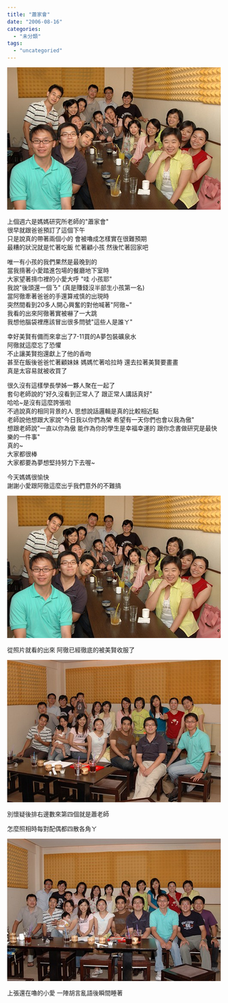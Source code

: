 ```yaml
---
title: "蕭家會"
date: "2006-08-16"
categories: 
  - "未分類"
tags: 
  - "uncategoried"
---
```


![](images/214783254_65c11d6b2c.jpg)

上個週六是媽媽研究所老師的"蕭家會"  
很早就跟爸爸預訂了這個下午  
只是說真的帶著兩個小的 會被嚕成怎樣實在很難預期  
最糟的狀況就是忙著吃飯 忙著顧小孩 然後忙著回家吧

唯一有小孩的我們果然是最晚到的  
當我揹著小愛踏進包場的餐廳地下室時  
大家望著揹巾裡的小愛大呼 "哇 小孩耶"  
我說"後頭還一個ㄋ" (真是賺錢沒半部生小孩第一名)  
當阿徹牽著爸爸的手還算戒慎的出現時  
突然間看到20多人開心興奮的對他喊著"阿徹~"  
我看的出來阿徹著實被嚇了一大跳  
我想他腦袋裡應該冒出很多問號"這些人是誰ㄚ"

幸好美賢有備而來拿出了7-11買的A夢包裝礦泉水  
阿徹就這麼忘了恐懼  
不止讓美賢抱還獻上了他的香吻  
甚至在飯後爸爸忙著顧妹妹 媽媽忙著哈拉時 還去拉著美賢要畫畫  
真是太容易就被收買了

很久沒有這樣學長學姊一夥人聚在一起了  
套句老師說的"好久沒看到正常人了 跟正常人講話真好"  
哈哈~是沒有這麼誇張啦  
不過說真的相同背景的人 思想說話邏輯是真的比較相近點  
老師說他想跟大家說"今日我以你們為榮 希望有一天你們也會以我為傲"  
想跟老師說"一直以你為傲 能作為你的學生是幸福幸運的 跟你念書做研究是最快樂的一件事"  
真的~  
大家都很棒  
大家都要為夢想堅持努力下去喔~

今天媽媽很愉快  
謝謝小愛跟阿徹這麼出乎我們意外的不難搞

![](images/214783254_65c11d6b2c.jpg)

從照片就看的出來 阿徹已經徹底的被美賢收服了

![](images/214783310_42b17ac891.jpg)

別懷疑後排右邊數來第四個就是蕭老師 

怎麼照相時每對配偶都四散各角ㄚ 

![](images/214783347_c264bc0516.jpg)

上張還在嚕的小愛 一陣胡言亂語後瞬間睡著
